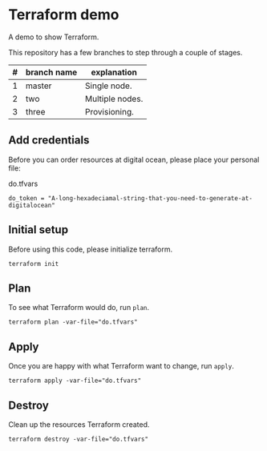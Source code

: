 # Terraform demo

A demo to show Terraform.

This repository has a few branches to step through a couple of stages.

|#|branch name|explanation    |
|-|-----------|---------------|
|1|master     |Single node.   |
|2|two        |Multiple nodes.|
|3|three      |Provisioning.  |

## Add credentials

Before you can order resources at digital ocean, please place your personal file:

do.tfvars
```
do_token = "A-long-hexadeciamal-string-that-you-need-to-generate-at-digitalocean"
```

## Initial setup

Before using this code, please initialize terraform.

```
terraform init
```

## Plan

To see what Terraform would do, run `plan`.

```
terraform plan -var-file="do.tfvars"
```

## Apply

Once you are happy with what Terraform want to change, run `apply`.

```
terraform apply -var-file="do.tfvars"
```

## Destroy

Clean up the resources Terraform created.

```
terraform destroy -var-file="do.tfvars"
```
